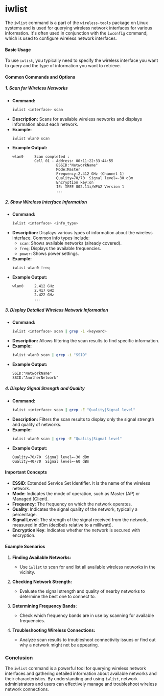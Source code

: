 # iwlist

The `iwlist` command is a part of the `wireless-tools` package on Linux systems and is used for querying wireless network interfaces for various information. It's often used in conjunction with the `iwconfig` command, which is used to configure wireless network interfaces.

#### Basic Usage

To use `iwlist`, you typically need to specify the wireless interface you want to query and the type of information you want to retrieve.

#### Common Commands and Options

##### 1. **Scan for Wireless Networks**

- **Command:**
  ```sh
  iwlist <interface> scan
  ```
- **Description:**
  Scans for available wireless networks and displays information about each network.
- **Example:**
  ```sh
  iwlist wlan0 scan
  ```
- **Example Output:**
  ```
  wlan0     Scan completed :
            Cell 01 - Address: 00:11:22:33:44:55
                      ESSID:"NetworkName"
                      Mode:Master
                      Frequency:2.412 GHz (Channel 1)
                      Quality=70/70  Signal level=-30 dBm  
                      Encryption key:on
                      IE: IEEE 802.11i/WPA2 Version 1
                      ...
  ```

##### 2. **Show Wireless Interface Information**

- **Command:**
  ```sh
  iwlist <interface> <info_type>
  ```
- **Description:**
  Displays various types of information about the wireless interface. Common info types include:
  - `scan`: Shows available networks (already covered).
  - `freq`: Displays the available frequencies.
  - `power`: Shows power settings.
- **Example:**
  ```sh
  iwlist wlan0 freq
  ```
- **Example Output:**
  ```
  wlan0     2.412 GHz
            2.417 GHz
            2.422 GHz
            ...
  ```

##### 3. **Display Detailed Wireless Network Information**

- **Command:**
  ```sh
  iwlist <interface> scan | grep -i <keyword>
  ```
- **Description:**
  Allows filtering the scan results to find specific information.
- **Example:**
  ```sh
  iwlist wlan0 scan | grep -i "SSID"
  ```
- **Example Output:**
  ```
  SSID:"NetworkName"
  SSID:"AnotherNetwork"
  ```

##### 4. **Display Signal Strength and Quality**

- **Command:**
  ```sh
  iwlist <interface> scan | grep -E "Quality|Signal level"
  ```
- **Description:**
  Filters the scan results to display only the signal strength and quality of networks.
- **Example:**
  ```sh
  iwlist wlan0 scan | grep -E "Quality|Signal level"
  ```
- **Example Output:**
  ```
  Quality=70/70  Signal level=-30 dBm  
  Quality=40/70  Signal level=-60 dBm
  ```

#### Important Concepts

- **ESSID**: Extended Service Set Identifier. It is the name of the wireless network.
- **Mode**: Indicates the mode of operation, such as Master (AP) or Managed (Client).
- **Frequency**: The frequency on which the network operates.
- **Quality**: Indicates the signal quality of the network, typically a percentage.
- **Signal Level**: The strength of the signal received from the network, measured in dBm (decibels relative to a milliwatt).
- **Encryption Key**: Indicates whether the network is secured with encryption.

#### Example Scenarios

1. **Finding Available Networks:**
   - Use `iwlist` to scan for and list all available wireless networks in the vicinity.
   
2. **Checking Network Strength:**
   - Evaluate the signal strength and quality of nearby networks to determine the best one to connect to.

3. **Determining Frequency Bands:**
   - Check which frequency bands are in use by scanning for available frequencies.

4. **Troubleshooting Wireless Connections:**
   - Analyze scan results to troubleshoot connectivity issues or find out why a network might not be appearing.

### Conclusion

The `iwlist` command is a powerful tool for querying wireless network interfaces and gathering detailed information about available networks and their characteristics. By understanding and using `iwlist`, network administrators and users can effectively manage and troubleshoot wireless network connections.
